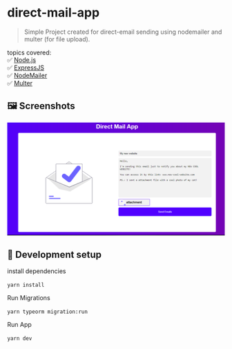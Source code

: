 # direct-mail-app
> Simple Project created for direct-email sending using nodemailer and multer (for file upload).

topics covered:\
:white_check_mark: [Node.js](https://nodejs.org/)\
:white_check_mark: [ExpressJS](https://expressjs.com/)\
:white_check_mark: [NodeMailer](https://nodemailer.com/about/)\
:white_check_mark: [Multer](https://www.npmjs.com/package/multer)

## :framed_picture: Screenshots
![screenshot 1](https://github.com/Noriuki/direct-mail-app/blob/master/screenshot-1.png)

## :wrench: Development setup

install dependencies

`
yarn install
`

Run Migrations

`
yarn typeorm migration:run
`

Run App

`
yarn dev
`
